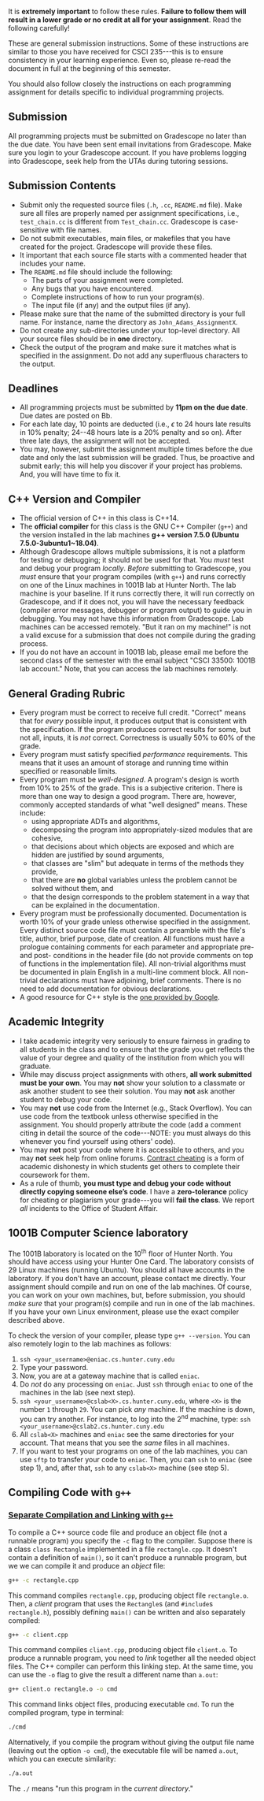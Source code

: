 <!-- # CSCI 33500: Software Design & Analysis III Programming Rules -->

It is **extremely important** to follow these rules. **Failure to follow them will result in a lower grade or no credit at all for your assignment**. Read the following carefully!

These are general submission instructions. Some of these instructions are similar to those you have received for CSCI 235---this is to ensure consistency in your learning experience. Even so, please re-read the document in full at the beginning of this semester.

You should also follow closely the instructions on each programming assignment for details specific to individual programming projects.

## Submission

All programming projects must be submitted on Gradescope no later than the due date. You have been sent email invitations from Gradescope. Make sure
you login to your Gradescope account. If you have problems logging into
Gradescope, seek help from the UTAs during tutoring sessions.
<!-- Gradescope accounts will be set by Monday Sept 30 before class. First assignment is due on 9/16. -->

## Submission Contents

- Submit only the requested source files (`.h`, `.cc`, `README.md` file). Make sure all files are properly named per assignment specifications, i.e., `test_chain.cc` is different from `Test_chain.cc`. Gradescope is case-sensitive with file names.
- Do not submit executables, main files, or makefiles that you have created for the project. Gradescope will provide these files.
- It important that each source file starts with a commented header that includes your name.
- The `README.md` file should include the following:
    - The parts of your assignment were completed.
    - Any bugs that you have encountered.
    - Complete instructions of how to run your program(s).
    - The input file (if any) and the output files (if any).
- Please make sure that the name of the submitted directory is your full name. For instance, name the directory as `John_Adams_AssignmentX`.
- Do not create any sub-directories under your top-level directory. All your source files should be in **one** directory.
- Check the output of the program and make sure it matches what is specified in the assignment. Do not add any superfluous characters to the output.

## Deadlines

- All programming projects must be submitted by **11pm on the due date**. Due dates are posted on Bb.
- For each late day, 10 points are deducted (i.e., $\epsilon$ to 24 hours late results in 10% penalty; 24--48 hours late is a 20% penalty and so on). After three late days, the assignment will not be accepted.
- You may, however, submit the assignment multiple times before the due date and
only the last submission will be graded. Thus, be proactive and submit early; this
will help you discover if your project has problems. And, you will have time to fix it.

## C++ Version and Compiler

- The official version of C++ in this class is C++14.
- The **official compiler** for this class is the GNU C++ Compiler (`g++`) and the version installed in the lab machines **g++ version 7.5.0 (Ubuntu 7.5.0-3ubuntu1~18.04)**.
- Although Gradescope allows multiple submissions, it is not a platform for testing or debugging; it should not be used for that. You *must* test and debug your program *locally*. *Before* submitting to Gradescope, you *must* ensure that your program compiles (with `g++`) and runs correctly on one of the Linux machines in 1001B lab at Hunter North. The lab machine is your baseline. If it runs correctly there, it will run correctly on Gradescope, and if it does not, you will have the necessary feedback (compiler error messages, debugger or program output) to guide you in debugging. You may not have this information from Gradescope. Lab machines can be accessed remotely. "But it ran on my machine!" is not a valid excuse for a submission that does not compile during the grading process.
- If you do not have an account in 1001B lab, please email me before the second
class of the semester with the email subject "CSCI 33500: 1001B lab account." Note, that you can access the lab machines remotely.

## General Grading Rubric

- Every program must be correct to receive full credit. "Correct" means that for *every* possible input, it produces output that is consistent with the specification. If the program produces correct results for some, but not all, inputs, it is *not* correct. Correctness is usually 50% to 60% of the grade.
- Every program must satisfy specified *performance* requirements. This means that it uses an amount of storage and running time within specified or reasonable limits.
- Every program must be *well-designed*. A program's design is worth from 10% to 25% of the grade. This is a subjective criterion. There is more than one way to design a good program. There are, however, commonly accepted standards of what "well designed" means. These include:
    - using appropriate ADTs and algorithms,
    - decomposing the program into appropriately-sized modules that are cohesive,
    - that decisions about which objects are exposed and which are hidden are justified by sound arguments,
    - that classes are "slim" but adequate in terms of the methods they provide,
    - that there are **no** global variables unless the problem cannot be solved without them, and
    - that the design corresponds to the problem statement in a way that can be explained in the documentation.
- Every program must be professionally documented. Documentation is worth 10%
of your grade unless otherwise specified in the assignment. Every distinct source
code file must contain a preamble with the file's title, author, brief purpose, date of creation. All functions must have a prologue containing comments for each
parameter and appropriate pre-and post- conditions in the header file (do not
provide comments on top of functions in the implementation file). All non-trivial
algorithms must be documented in plain English in a multi-line comment block.
All non-trivial declarations must have adjoining, brief comments. There is no
need to add documentation for obvious declarations.
- A good resource for C++ style is the [one provided by Google](https://google.github.io/styleguide/cppguide.html).

## Academic Integrity

- I take academic integrity very seriously to ensure fairness in grading to all students in the class and to ensure that the grade you get reflects the value of your degree and quality of the institution from which you will graduate.
- While may discuss project assignments with others, **all work
submitted must be your own**. You may **not** show your solution to a classmate
or ask another student to see their solution. You may **not** ask another student to debug your code.
- You may **not** use code from the Internet (e.g., Stack Overflow). You can use code from the textbook unless otherwise specified in the assignment. You should
properly attribute the code (add a comment citing in detail the source of the code---NOTE: you must always do this whenever you find yourself using others' code).
- You may **not** post your code where it is accessible to others, and you may **not** seek help from online forums. [Contract cheating](http://en.wikipedia.org/wiki/Contract_cheating) is a form of academic dishonesty in which students get others to complete their coursework for them.
- As a rule of thumb, **you must type and debug your code without directly copying
someone else’s code**. I have a **zero-tolerance** policy for cheating or plagiarism your grade---you will **fail the class**. We report *all* incidents to the Office of Student Affair.

## 1001B Computer Science laboratory

The 1001B laboratory is located on the 10<sup>th</sup> floor of Hunter North. You should have access using your Hunter One Card. The laboratory consists of 29 Linux machines (running Ubuntu). You should all have accounts in the laboratory. If you don't have an account, please contact me directly. Your assignment should compile and run on one of the lab machines. Of course, you can work on your own machines, but, before submission, you should *make sure* that your program(s) compile and run in one of the lab machines. If you have your own Linux environment, please use the exact compiler described above.

To check the version of your compiler, please type `g++ --version`. You can also remotely login to the lab machines as follows:

1) `ssh <your_username>@eniac.cs.hunter.cuny.edu`
2) Type your password.
3) Now, you are at a gateway machine that is called `eniac`.
4) Do *not* do any processing on `eniac`. Just `ssh` through `eniac` to one of the machines in the lab (see next step).
5) `ssh <your_username>@cslab<X>.cs.hunter.cuny.edu`, where `<X>` is the number `1` through `29`. You can pick *any* machine. If the machine is down, you can try another. For instance, to log into the 2<sup>nd</sup> machine, type: `ssh <your_username>@cslab2.cs.hunter.cuny.edu`
6) All `cslab<X>` machines and `eniac` see the same directories for your account. That means that you see the *same* files in all machines.
7) If you want to test your programs on one of the lab machines, you can use `sftp` to transfer your code to `eniac`. Then, you can `ssh` to `eniac` (see step 1), and, after that, `ssh` to any `cslab<X>` machine (see step 5).

## Compiling Code with `g++`

### [Separate Compilation and Linking with `g++`](https://cseweb.ucsd.edu//~kube/cls/100/Lectures/lec2/lec2-63.html)

To compile a C++ source code file and produce an object file (not a runnable program) you specify the `-c` flag to the compiler.  Suppose there is a class `class Rectangle` implemented in a file `rectangle.cpp`. It doesn't contain a definition of `main()`, so it can't produce a runnable program, but we we can compile it and produce an *object* file:

```bash
g++ -c rectangle.cpp 
```

This command compiles `rectangle.cpp`, producing object file `rectangle.o`. Then, a *client* program that uses the `Rectangle`s (and `#include`s `rectangle.h`), possibly defining `main()` can be written and also separately compiled:

```bash
g++ -c client.cpp
```

This command compiles `client.cpp`, producing object file `client.o`. To produce a runnable program, you need to *link* together all the needed object files. The C++ compiler can perform this linking step. At the same time, you can use the `-o` flag to give the result a different name than `a.out`:

```bash
g++ client.o rectangle.o -o cmd 
```

This command links object files, producing executable `cmd`. To run the compiled program, type in terminal:

```bash
./cmd
```

Alternatively, if you compile the program without giving the output file name (leaving out the option `-o cmd`), the executable file will be named `a.out`, which you can execute similarity:

```bash
./a.out
```

The `./` means "run this program in the *current directory*."
